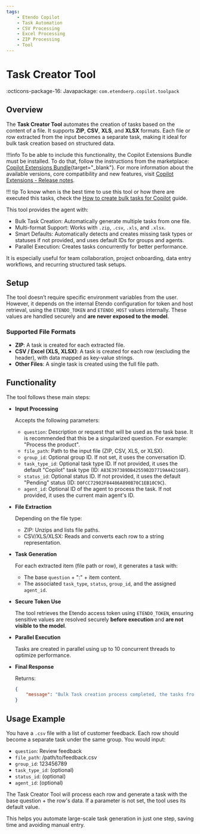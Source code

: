 ```yaml
---
tags:
    - Etendo Copilot
    - Task Automation
    - CSV Processing
    - Excel Processing
    - ZIP Processing
    - Tool
---
```


# Task Creator Tool

:octicons-package-16: Javapackage: `com.etendoerp.copilot.toolpack`

## Overview

The **Task Creator Tool** automates the creation of tasks based on the content of a file. It supports **ZIP**, **CSV**, **XLS**, and **XLSX** formats. Each file or row extracted from the input becomes a separate task, making it ideal for bulk task creation based on structured data.

!!!info
    To be able to include this functionality, the Copilot Extensions Bundle must be installed. To do that, follow the instructions from the marketplace: [Copilot Extensions Bundle](https://marketplace.etendo.cloud/?#/product-details?module=82C5DA1B57884611ABA8F025619D4C05){target="\_blank"}. For more information about the available versions, core compatibility and new features, visit [Copilot Extensions - Release notes](../../../whats-new/release-notes/etendo-copilot/bundles/release-notes.md).

!!! tip
    To know when is the best time to use this tool or how there are executed this tasks, check the [How to create bulk tasks for Copilot](../how-to-guides/how-to-create-and-work-with-bulk-tasks-for-copilot.md) guide.

This tool provides the agent with:

  - Bulk Task Creation: Automatically generate multiple tasks from one file.
  - Multi-format Support: Works with `.zip`, `.csv`, `.xls`, and `.xlsx`.
  - Smart Defaults: Automatically detects and creates missing task types or statuses if not provided, and uses default IDs for groups and agents.
  - Parallel Execution: Creates tasks concurrently for better performance.

It is especially useful for team collaboration, project onboarding, data entry workflows, and recurring structured task setups.

## Setup

The tool doesn’t require specific environment variables from the user. However, it depends on the internal Etendo configuration for token and host retrieval, using the `ETENDO_TOKEN` and `ETENDO_HOST` values internally. These values are handled securely and **are never exposed to the model**.

### Supported File Formats

  - **ZIP**: A task is created for each extracted file.
  - **CSV / Excel (XLS, XLSX)**: A task is created for each row (excluding the header), with data mapped as key-value strings.
  - **Other Files**: A single task is created using the full file path.

## Functionality

The tool follows these main steps:

  - **Input Processing**

    Accepts the following parameters:

      - `question`: Description or request that will be used as the task base. It is recommended that this be a singularized question. For example: "Process the product".
      - `file_path`: Path to the input file (ZIP, CSV, XLS, or XLSX).
      - `group_id`: Optional group ID. If not set, it uses the conversation ID.
      - `task_type_id`: Optional task type ID. If not provided, it uses the default "Copilot" task type (ID: `A83E397389DB42559B2D7719A442168F`).
      - `status_id`: Optional status ID. If not provided, it uses the default "Pending" status (ID: `D0FCC72902F84486A890B70C1EB10C9C`).
      - `agent_id`: Optional ID of the agent to process the task. If not provided, it uses the current main agent's ID.

  - **File Extraction**

    Depending on the file type:

      - ZIP: Unzips and lists file paths.
      - CSV/XLS/XLSX: Reads and converts each row to a string representation.

  - **Task Generation**

    For each extracted item (file path or row), it generates a task with:

      - The base `question` + ":" + item content.
      - The associated `task_type`, `status`, `group_id`, and the assigned `agent_id`.

  - **Secure Token Use**

    The tool retrieves the Etendo access token using `ETENDO_TOKEN`, ensuring sensitive values are resolved securely **before execution** and **are not visible to the model**.

  - **Parallel Execution**

    Tasks are created in parallel using up to 10 concurrent threads to optimize performance.

  - **Final Response**

    Returns:

    ```json
    {
        "message": "Bulk Task creation process completed, the tasks from this batch group has the group id: <group_id>"
    }
    ```

## Usage Example

You have a `.csv` file with a list of customer feedback. Each row should become a separate task under the same group. You would input:

  - `question`: Review feedback
  - `file_path`: /path/to/feedback.csv
  - `group_id`: 123456789
  - `task_type_id`: (optional)
  - `status_id`: (optional)
  - `agent_id`: (optional)

The Task Creator Tool will process each row and generate a task with the base question + the row's data. If a parameter is not set, the tool uses its default value.

This helps you automate large-scale task generation in just one step, saving time and avoiding manual entry.
